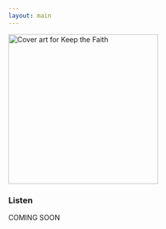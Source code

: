 ```yaml
---
layout: main
---
```


<div class="track__art">
<img src="{{site.url}}/images/keep_the_faith@600x600.jpg" alt="Cover art for Keep the Faith" width="300">
</div>
<div class="track__links">
	<h3>Listen</h3>
	<p>COMING SOON</p>
	<!--
	<ul>
		<li><a href="https://tidal.com/browse/album/333121288">
			<img width="120" src="{{site.url}}/images/tidal_logo.png" alt="Tidal logo">
		</a></li>
		<li>
			<a href="https://open.spotify.com/album/4aMQoOgkc6sLtaU21hGHxf?si=xDuHClAtRtGd3Hy_k-_g4g">
				<img src="{{site.url}}/images/spotify_logo_green.png" width="80">
			</a>
		</li>
		<li>
			<a href="https://soundcloud.com/ax-madwick/forever">
				<img src="{{site.url}}/images/soundcloud_logo_2.png" width="120">
			</a>
		</li>
		<li>
			<a href="https://music.apple.com/us/album/forever-single/1719789213">
				<img src="{{site.url}}/images/apple_music_logo.svg" width="80">
			</a>
		</li>
		<li>
			<a href="https://www.youtube.com/watch?v=WNDay_-ySgA">
				<img src="{{site.url}}/images/youtube_logo.svg" width="100">
			</a>
		</li>

	</ul>
	<p>...or just search in the streaming service of your choice...</p>
	-->
	<h3>The Story</h3>
	<p>
		Poppy, uplifting piece written around an <a href="https://www.looperman.com/acapellas/detail/22146/keep-the-faith-main-vocals-92bpm-pop-acapella">acapella</a> provided by <a href="https://soundcloud.com/silverbellasings">Silver Bella</a> via <a href="https://www.looperman.com">Looperman</a>.
	</p>
	<h3>Credits</h3>
	<ul>
		<li><strong>Vocals:</strong> <a href="https://soundcloud.com/silverbellasings">Silver Bella</a> via <a href="https://www.looperman.com/acapellas/detail/22146/keep-the-faith-main-vocals-92bpm-pop-acapella">Looperman</a>
		</li>
		<li><strong>Art:</strong> via <a href="https://commons.wikimedia.org/wiki/File:Psychedelic_Flowers.jpg">Wikimedia Commons</a></li>
	</ul>
</div>